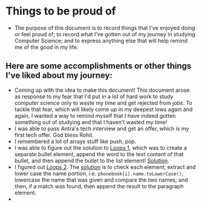 # Things to be proud of

- The purpose of this document is to record things that I've enjoyed doing or feel proud of; to record what I've gotten out of my journey in studying Computer Science; and to express anything else that will help remind me of the good in my life.

## Here are some accomplishments or other things I've liked about my journey:

- Coming up with the idea to make this document! This document arose as response to my fear that I'd put in a lot of hard work to study computer science only to waste my time and get rejected from jobs. To tackle that fear, which will likely come up in my deepest lows again and again, I wanted a way to remind myself that I have indeed gotten something out of studying and that I haven't wasted my time! 
- I was able to pass Antra's tech interview and get an offer, which is my first tech offer. God bless Rohit. 
- I remembered a lot of arrays stuff like push, pop. 
- I was able to figure out the solution to [Loops 1](https://developer.mozilla.org/en-US/docs/Learn/JavaScript/Building_blocks/Test_your_skills:_Loops), which was to create a separate bullet element, append the word to the text content of that bullet, and then append the bullet to the list element! [Solution](/home/richardtvu/the_odin_project/richardtvu.github.io/notes/top_notes/javascript-fundamentals/loops/skills-test/loops1.html). 
- I figured out [Loops 2](https://developer.mozilla.org/en-US/docs/Learn/JavaScript/Building_blocks/Test_your_skills:_Loops). The [solution](/home/richardtvu/the_odin_project/richardtvu.github.io/notes/top_notes/javascript-fundamentals/loops/skills-test/loops2-download.html) is to check each element; extract and lower case the name portion, i.e. `phonebook[i].name.toLowerCase()`; lowercase the name that was given and compare the two names; and then, if a match was found, then append the result to the paragraph element. 
- 